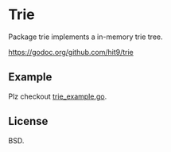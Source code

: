 Trie
====

Package trie implements a in-memory trie tree.

https://godoc.org/github.com/hit9/trie

Example
-------

Plz checkout [trie_example.go](trie_example.go).

License
-------

BSD.
